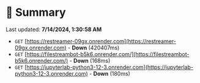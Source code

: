 # 📖 Summary
Last updated: **7/14/2024, 1:30:58 AM**

- `GET` [https://restreamer-09gx.onrender.com](https://restreamer-09gx.onrender.com) - **Down** (420407ms)
- `GET` [https://filestreambot-b5k6.onrender.com/](https://filestreambot-b5k6.onrender.com/) - **Down** (168ms)
- `GET` [https://jupyterlab-python3-12-3.onrender.com](https://jupyterlab-python3-12-3.onrender.com) - **Down** (180ms)
